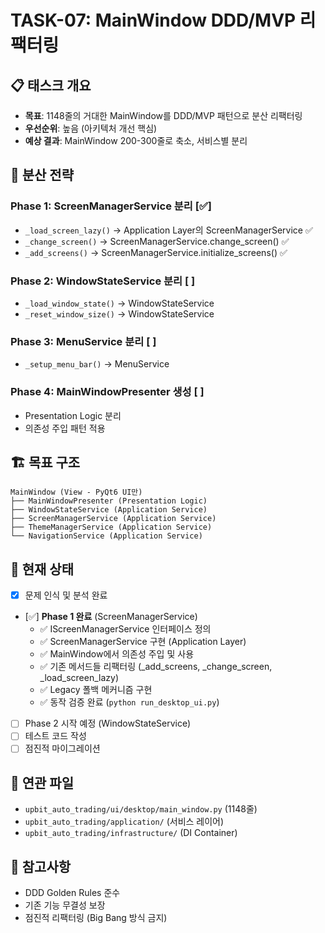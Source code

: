 # TASK-07: MainWindow DDD/MVP 리팩터링

## 📋 태스크 개요
- **목표**: 1148줄의 거대한 MainWindow를 DDD/MVP 패턴으로 분산 리팩터링
- **우선순위**: 높음 (아키텍처 개선 핵심)
- **예상 결과**: MainWindow 200-300줄로 축소, 서비스별 분리

## 🎯 분산 전략
### Phase 1: ScreenManagerService 분리 [✅]
- `_load_screen_lazy()` → Application Layer의 ScreenManagerService ✅
- `_change_screen()` → ScreenManagerService.change_screen() ✅
- `_add_screens()` → ScreenManagerService.initialize_screens() ✅

### Phase 2: WindowStateService 분리 [ ]
- `_load_window_state()` → WindowStateService
- `_reset_window_size()` → WindowStateService

### Phase 3: MenuService 분리 [ ]
- `_setup_menu_bar()` → MenuService

### Phase 4: MainWindowPresenter 생성 [ ]
- Presentation Logic 분리
- 의존성 주입 패턴 적용

## 🏗️ 목표 구조
```
MainWindow (View - PyQt6 UI만)
├── MainWindowPresenter (Presentation Logic)
├── WindowStateService (Application Service)
├── ScreenManagerService (Application Service)
├── ThemeManagerService (Application Service)
└── NavigationService (Application Service)
```

## 📍 현재 상태
- [x] 문제 인식 및 분석 완료
- [✅] **Phase 1 완료** (ScreenManagerService)
  - ✅ IScreenManagerService 인터페이스 정의
  - ✅ ScreenManagerService 구현 (Application Layer)
  - ✅ MainWindow에서 의존성 주입 및 사용
  - ✅ 기존 메서드들 리팩터링 (_add_screens, _change_screen, _load_screen_lazy)
  - ✅ Legacy 폴백 메커니즘 구현
  - ✅ 동작 검증 완료 (`python run_desktop_ui.py`)
- [ ] Phase 2 시작 예정 (WindowStateService)
- [ ] 테스트 코드 작성
- [ ] 점진적 마이그레이션

## 🔗 연관 파일
- `upbit_auto_trading/ui/desktop/main_window.py` (1148줄)
- `upbit_auto_trading/application/` (서비스 레이어)
- `upbit_auto_trading/infrastructure/` (DI Container)

## 📝 참고사항
- DDD Golden Rules 준수
- 기존 기능 무결성 보장
- 점진적 리팩터링 (Big Bang 방식 금지)
